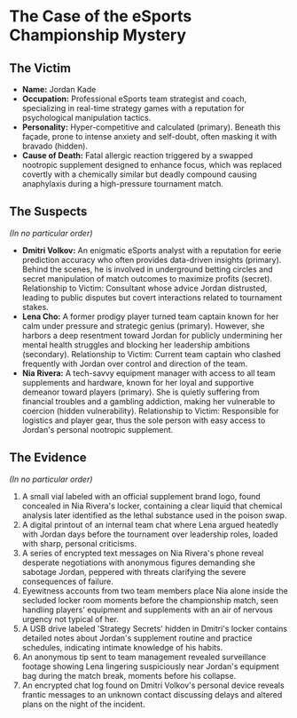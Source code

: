 # The Case of the eSports Championship Mystery

## The Victim
- **Name:** Jordan Kade
- **Occupation:** Professional eSports team strategist and coach, specializing in real-time strategy games with a reputation for psychological manipulation tactics.
- **Personality:** Hyper-competitive and calculated (primary). Beneath this façade, prone to intense anxiety and self-doubt, often masking it with bravado (hidden).
- **Cause of Death:** Fatal allergic reaction triggered by a swapped nootropic supplement designed to enhance focus, which was replaced covertly with a chemically similar but deadly compound causing anaphylaxis during a high-pressure tournament match.

## The Suspects
*(In no particular order)*
- **Dmitri Volkov:** An enigmatic eSports analyst with a reputation for eerie prediction accuracy who often provides data-driven insights (primary). Behind the scenes, he is involved in underground betting circles and secret manipulation of match outcomes to maximize profits (secret). Relationship to Victim: Consultant whose advice Jordan distrusted, leading to public disputes but covert interactions related to tournament stakes.
- **Lena Cho:** A former prodigy player turned team captain known for her calm under pressure and strategic genius (primary). However, she harbors a deep resentment toward Jordan for publicly undermining her mental health struggles and blocking her leadership ambitions (secondary). Relationship to Victim: Current team captain who clashed frequently with Jordan over control and direction of the team.
- **Nia Rivera:** A tech-savvy equipment manager with access to all team supplements and hardware, known for her loyal and supportive demeanor toward players (primary). She is quietly suffering from financial troubles and a gambling addiction, making her vulnerable to coercion (hidden vulnerability). Relationship to Victim: Responsible for logistics and player gear, thus the sole person with easy access to Jordan's personal nootropic supplement.

## The Evidence
*(In no particular order)*
1. A small vial labeled with an official supplement brand logo, found concealed in Nia Rivera's locker, containing a clear liquid that chemical analysis later identified as the lethal substance used in the poison swap.
2. A digital printout of an internal team chat where Lena argued heatedly with Jordan days before the tournament over leadership roles, loaded with sharp, personal criticisms.
3. A series of encrypted text messages on Nia Rivera's phone reveal desperate negotiations with anonymous figures demanding she sabotage Jordan, peppered with threats clarifying the severe consequences of failure.
4. Eyewitness accounts from two team members place Nia alone inside the secluded locker room moments before the championship match, seen handling players' equipment and supplements with an air of nervous urgency not typical of her.
5. A USB drive labeled 'Strategy Secrets' hidden in Dmitri's locker contains detailed notes about Jordan's supplement routine and practice schedules, indicating intimate knowledge of his habits.
6. An anonymous tip sent to team management revealed surveillance footage showing Lena lingering suspiciously near Jordan's equipment bag during the match break, moments before his collapse.
7. An encrypted chat log found on Dmitri Volkov's personal device reveals frantic messages to an unknown contact discussing delays and altered plans on the night of the incident.